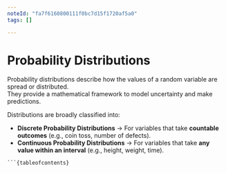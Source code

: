 ```yaml
---
noteId: "fa7f6160800111f0bc7d15f1720af5a0"
tags: []

---
```


# Probability Distributions

Probability distributions describe how the values of a random variable are spread or distributed.  
They provide a mathematical framework to model uncertainty and make predictions.

Distributions are broadly classified into:

- **Discrete Probability Distributions** → For variables that take **countable outcomes** (e.g., coin toss, number of defects).  
- **Continuous Probability Distributions** → For variables that take **any value within an interval** (e.g., height, weight, time).

```{dropdown} Sections in this page
```{tableofcontents}
